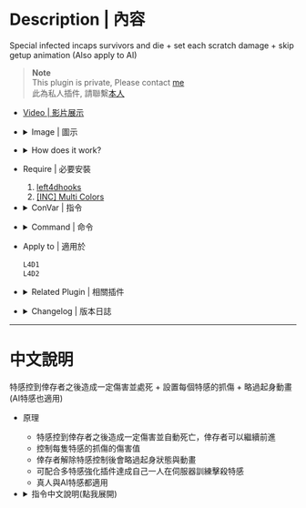 # Description | 內容
Special infected incaps survivors and die + set each scratch damage + skip getup animation (Also apply to AI)

> __Note__ <br/>
This plugin is private, Please contact [me](https://github.com/fbef0102/Game-Private_Plugin#私人插件列表-private-plugins-list)<br/>
此為私人插件, 請聯繫[本人](https://github.com/fbef0102/Game-Private_Plugin#私人插件列表-private-plugins-list)

* [Video | 影片展示](https://youtu.be/ssLsbaKLLmk)

* <details><summary>Image | 圖示</summary>

    <br/>![1vSpecials_0](image/1vSpecials_0.jpg)
    <br/>![1vSpecials_1](image/1vSpecials_1.gif)
    <br/>![1vSpecials_2](image/1vSpecials_2.gif)
    <br/>![1vSpecials_3](image/1vSpecials_3.jpg)
</details>

* <details><summary>How does it work?</summary>

	* Special infected incaps survivors and die instantly
    * Set each Special infected scratch damage
    * Skip Survivor getup animation after release
    * Apply to both human and AI infected
</details>

* Require | 必要安裝
    1. [left4dhooks](https://forums.alliedmods.net/showthread.php?t=321696)
    2. [[INC] Multi Colors](https://github.com/fbef0102/L4D1_2-Plugins/releases/tag/Multi-Colors)

* <details><summary>ConVar | 指令</summary>

    * cfg/sourcemod/1vSpecials.cfg
        ```php
        // Modfiy Smoker attack damage when pulling before suicides. (-1=Disable)
        1vSpecials_smoker_attack_dmg "20"

        // Modfiy Hunter attack damage when pouncing before suicides. (-1=Disable)
        1vSpecials_hunter_attack_dmg "25"

        // Modfiy Jockey attack damage when riddiung before suicides. (-1=Disable)
        1vSpecials_jockey_attack_dmg "30"

        // Modfiy Charger attack damage when charging before suicides. (-1=Disable)
        1vSpecials_charger_attack_dmg "35"

        // Smoker claw Dmg. (-1=Default value dmg)
        1vSpecials_smoker_claw_dmg "-1"

        // Boomer claw Dmg. (-1=Default value dmg)
        1vSpecials_boomer_claw_dmg "-1"

        // Hunter claw Dmg. (-1=Default value dmg)
        1vSpecials_hunter_claw_dmg "-1"

        // Spitter claw Dmg. (-1=Default value dmg)
        1vSpecials_spitter_claw_dmg "-1"

        // Jockey claw Dmg. (-1=Default value dmg)
        1vSpecials_jockey_claw_dmg "-1"

        // Charger claw Dmg. (-1=Default value dmg)
        1vSpecials_charger_claw_dmg "-1"

        // If 1, Announce SI Health Left before SI suicides.
        1vSpecials_dmgannounce "1"

        // If 1, Skip Survivor Get Up Animation.
        1vSpecials_skip_getup "1"

        // 1=Kill All Infected, 2=Only Kill Attacker (0=Off)
        1vSpecials_kill_all "2"

        // If 1, this plugin only takes effect when infected attacking bot.
        1vSpecials_apply_bot_only "0"

        // If 1, this plugin removes god frame when damaged by special infected.
        1vSpecials_remove_godframe "1"
        ```
</details>

* <details><summary>Command | 命令</summary>

    None
</details>

* Apply to | 適用於
    ```
    L4D1
    L4D2
    ```

* <details><summary>Related Plugin | 相關插件</summary>

    1. [l4dinfectedbots](https://github.com/fbef0102/L4D1_2-Plugins/tree/master/l4dinfectedbots): Spawns infected bots in L4D1 versus, and gives greater control of the infected bots in L4D1/L4D2 without being limited by the director.
        > 生成多特感控制插件
    2. [AI_HardSI](https://github.com/fbef0102/L4D2-Plugins/tree/master/AI_HardSI): Improves the AI behaviour of special infected
        > 增強特感攻擊行為
</details>

* <details><summary>Changelog | 版本日誌</summary>

    * v2.5 (2023-7-13)
        * Fixed Smoker does not suicide when dragging victim

    * v2.4 (2023-2-19)
    * Remake all cvars description
    * Set each Special Infected claw damage
    * Add new cvars
        ```php
        // Boomer claw Dmg. (-1=Default value dmg)
        1vSpecials_boomer_claw_dmg "-1"

        // Spitter claw Dmg. (-1=Default value dmg)
        1vSpecials_spitter_claw_dmg "-1"
        ```
    * v2.3
        * Initial Release
</details>

- - - -
# 中文說明
特感控到倖存者之後造成一定傷害並處死 + 設置每個特感的抓傷 + 略過起身動畫 (AI特感也適用)

* 原理
  * 特感控到倖存者之後造成一定傷害並自動死亡，倖存者可以繼續前進
  * 控制每隻特感的抓傷的傷害值
  * 倖存者解除特感控制後會略過起身狀態與動畫
  * 可配合多特感強化插件達成自己一人在伺服器訓練擊殺特感
  * 真人與AI特感都適用

* <details><summary>指令中文說明(點我展開)</summary>

    * cfg/sourcemod/1vSpecials.cfg
        ```php
        // Smoker 抓到倖存者後造成20點傷害並自殺 (-1=關閉這項功能)
        1vSpecials_smoker_attack_dmg "20"

        // Hunter 抓到倖存者後造成25點傷害並自殺 (-1=關閉這項功能)
        1vSpecials_hunter_attack_dmg "25"

        // Jockey 抓到倖存者後造成25點傷害並自殺 (-1=關閉這項功能)
        1vSpecials_jockey_attack_dmg "30"

        // Charger 抓到倖存者後造成25點傷害並自殺 (-1=關閉這項功能)
        1vSpecials_charger_attack_dmg "35"

        // 修改 Smoker 右鍵抓傷的傷害值 (-1=官方預設值)
        1vSpecials_smoker_claw_dmg "-1"

        // 修改 Boomer 右鍵抓傷的傷害值 (-1=官方預設值)
        1vSpecials_boomer_claw_dmg "-1"

        // 修改 Hunter 右鍵抓傷的傷害值 (-1=官方預設值)
        1vSpecials_hunter_claw_dmg "-1"

        // 修改 Spitter 右鍵抓傷的傷害值 (-1=官方預設值)
        1vSpecials_spitter_claw_dmg "-1"

        // 修改 Jockey 右鍵抓傷的傷害值 (-1=官方預設值)
        1vSpecials_jockey_claw_dmg "-1"

        // 修改 Charger 右鍵抓傷的傷害值 (-1=官方預設值)
        1vSpecials_charger_claw_dmg "-1"

        // 為1時，特感自殺前提示剩餘的血量
        1vSpecials_dmgannounce "1"

        // 為1時，倖存者解除特感控制後會略過起身狀態與動畫
        1vSpecials_skip_getup "1"

        // 1=殺死所有特感, 2=只殺死攻擊倖存者的特感 (0=不殺死任何特感)
        1vSpecials_kill_all "2"

        // 為1時，這插件只對AI Bot的倖存者有效果
        1vSpecials_apply_bot_only "0"

        // 為1時，移除人類解除特感控制後的無敵狀態 (運作更順暢)
        1vSpecials_remove_godframe "1"
        ```
</details>